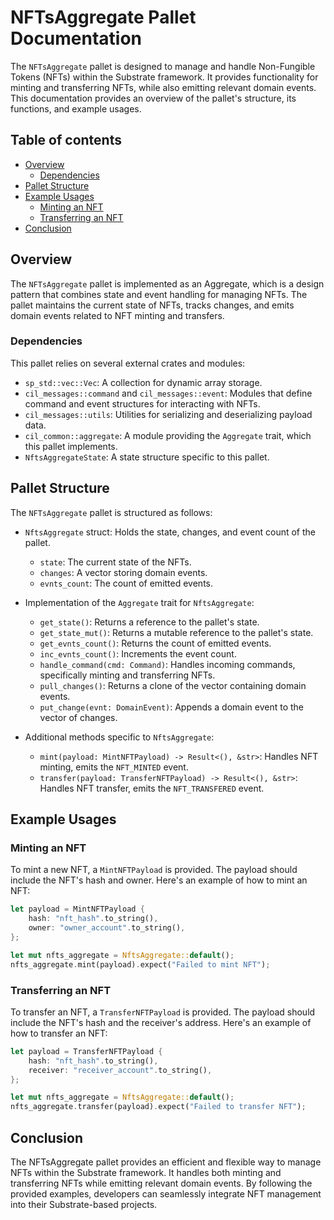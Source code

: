 # NFTsAggregate Pallet Documentation

The `NFTsAggregate` pallet is designed to manage and handle Non-Fungible Tokens (NFTs) within the Substrate framework. It provides functionality for minting and transferring NFTs, while also emitting relevant domain events. This documentation provides an overview of the pallet's structure, its functions, and example usages.

## Table of contents
- [Overview](#overview)
  - [Dependencies](#dependencies)
- [Pallet Structure](#pallet-structure)
- [Example Usages](#example-usages)
  - [Minting an NFT](#minting-an-nft)
  - [Transferring an NFT](#transferring-an-nft)
- [Conclusion](#conclusion)

## Overview

The `NFTsAggregate` pallet is implemented as an Aggregate, which is a design pattern that combines state and event handling for managing NFTs. The pallet maintains the current state of NFTs, tracks changes, and emits domain events related to NFT minting and transfers.

### Dependencies

This pallet relies on several external crates and modules:
- `sp_std::vec::Vec`: A collection for dynamic array storage.
- `cil_messages::command` and `cil_messages::event`: Modules that define command and event structures for interacting with NFTs.
- `cil_messages::utils`: Utilities for serializing and deserializing payload data.
- `cil_common::aggregate`: A module providing the `Aggregate` trait, which this pallet implements.
- `NftsAggregateState`: A state structure specific to this pallet.

## Pallet Structure

The `NFTsAggregate` pallet is structured as follows:

- `NftsAggregate` struct: Holds the state, changes, and event count of the pallet.
  - `state`: The current state of the NFTs.
  - `changes`: A vector storing domain events.
  - `evnts_count`: The count of emitted events.

- Implementation of the `Aggregate` trait for `NftsAggregate`:
  - `get_state()`: Returns a reference to the pallet's state.
  - `get_state_mut()`: Returns a mutable reference to the pallet's state.
  - `get_evnts_count()`: Returns the count of emitted events.
  - `inc_evnts_count()`: Increments the event count.
  - `handle_command(cmd: Command)`: Handles incoming commands, specifically minting and transferring NFTs.
  - `pull_changes()`: Returns a clone of the vector containing domain events.
  - `put_change(evnt: DomainEvent)`: Appends a domain event to the vector of changes.

- Additional methods specific to `NftsAggregate`:
  - `mint(payload: MintNFTPayload) -> Result<(), &str>`: Handles NFT minting, emits the `NFT_MINTED` event.
  - `transfer(payload: TransferNFTPayload) -> Result<(), &str>`: Handles NFT transfer, emits the `NFT_TRANSFERED` event.

## Example Usages

### Minting an NFT

To mint a new NFT, a `MintNFTPayload` is provided. The payload should include the NFT's hash and owner. Here's an example of how to mint an NFT:

```rust
let payload = MintNFTPayload {
    hash: "nft_hash".to_string(),
    owner: "owner_account".to_string(),
};

let mut nfts_aggregate = NftsAggregate::default();
nfts_aggregate.mint(payload).expect("Failed to mint NFT");
```

### Transferring an NFT
To transfer an NFT, a `TransferNFTPayload` is provided. The payload should include the NFT's hash and the receiver's address. Here's an example of how to transfer an NFT:

```rust
let payload = TransferNFTPayload {
    hash: "nft_hash".to_string(),
    receiver: "receiver_account".to_string(),
};

let mut nfts_aggregate = NftsAggregate::default();
nfts_aggregate.transfer(payload).expect("Failed to transfer NFT");
```

## Conclusion
The NFTsAggregate pallet provides an efficient and flexible way to manage NFTs within the Substrate framework. It handles both minting and transferring NFTs while emitting relevant domain events. By following the provided examples, developers can seamlessly integrate NFT management into their Substrate-based projects.